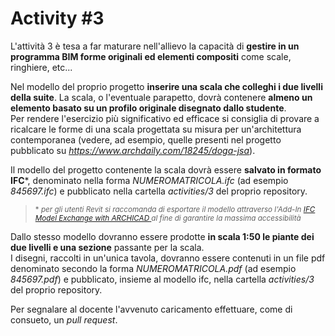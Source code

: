 # Activity #3

L'attività 3 è tesa a far maturare nell'allievo la capacità di **gestire
in un programma BIM forme originali ed elementi compositi** come scale,
ringhiere, etc... 

Nel modello del proprio progetto **inserire una scala che colleghi i due
livelli della suite**. La scala, o l'eventuale parapetto, dovrà contenere
**almeno un elemento basato su un profilo originale disegnato dallo
studente**.   
Per rendere l'esercizio più significativo ed efficace si consiglia di provare
a ricalcare le forme di una scala progettata su misura per un'architettura
contemporanea (vedere, ad esempio, quelle presenti nel progetto pubblicato
su _https://www.archdaily.com/18245/doga-jsa_).

Il modello del progetto contenente la scala dovrà essere **salvato in formato
IFC**\*, denominato nella forma *NUMEROMATRICOLA.ifc* (ad esempio *845697.ifc*)
e pubblicato nella cartella *activities/3* del proprio repository.

> <sub>\* _per gli utenti Revit si raccomanda di esportare il modello attraverso
l'Add-In [*IFC Model Exchange with ARCHICAD*
](https://www.graphisoft.com/downloads/interoperability.html)
al fine di garantire la massima accessibilità_</sub>

Dallo stesso modello dovranno essere prodotte **in scala 1:50 le piante
dei due livelli e una sezione** passante per la scala.   
I disegni, raccolti in un'unica tavola, dovranno essere contenuti in un
file pdf denominato secondo la forma *NUMEROMATRICOLA.pdf* (ad esempio *845697.pdf*)
e pubblicato, insieme al modello ifc, nella cartella *activities/3* del
proprio repository.

Per segnalare al docente l'avvenuto caricamento effettuare, come di consueto,
un *pull request*.
